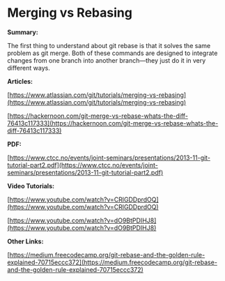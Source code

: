 Merging vs Rebasing
===================

**Summary:**

The first thing to understand about git rebase is that it solves the same problem as git merge. Both of these commands are designed to integrate changes from one branch into another branch—they just do it in very different ways.

**Articles:**

[https://www.atlassian.com/git/tutorials/merging-vs-rebasing](https://www.atlassian.com/git/tutorials/merging-vs-rebasing)

[https://hackernoon.com/git-merge-vs-rebase-whats-the-diff-76413c117333](https://hackernoon.com/git-merge-vs-rebase-whats-the-diff-76413c117333)

**PDF:**

[https://www.ctcc.no/events/joint-seminars/presentations/2013-11-git-tutorial-part2.pdf](https://www.ctcc.no/events/joint-seminars/presentations/2013-11-git-tutorial-part2.pdf)

**Video Tutorials:**

[https://www.youtube.com/watch?v=CRlGDDprdOQ](https://www.youtube.com/watch?v=CRlGDDprdOQ)

[https://www.youtube.com/watch?v=dO9BtPDIHJ8](https://www.youtube.com/watch?v=dO9BtPDIHJ8)

**Other Links:**

[https://medium.freecodecamp.org/git-rebase-and-the-golden-rule-explained-70715eccc372](https://medium.freecodecamp.org/git-rebase-and-the-golden-rule-explained-70715eccc372)
